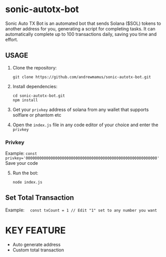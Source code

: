 # sonic-autotx-bot

Sonic Auto TX Bot is an automated bot that sends Solana ($SOL) tokens to another address for you, generating a script for completing tasks. It can automatically complete up to 100 transactions daily, saving you time and effort.

## USAGE

1. Clone the repository:
    ```
    git clone https://github.com/andrewmamus/sonic-autotx-bot.git
    ```
2. Install dependencies:
    ```
    cd sonic-autotx-bot.git
    npm install
    ```
3. Get your `privkey` address of solana from any wallet that supports solflare or phantom etc

4.  Open the `index.js` file in any code editor of your choice and enter the `privkey`

### Privkey

Example: `const privkey='0000000000000000000000000000000000000000000000000000000000'`
Save your code

5. Run the bot:
    ```
    node index.js
    ```


## Set Total Transaction

Example:
`   const txCount = 1 // Edit "1" set to any number you want
  `

# KEY FEATURE

-   Auto generate address
-   Custom total transaction
